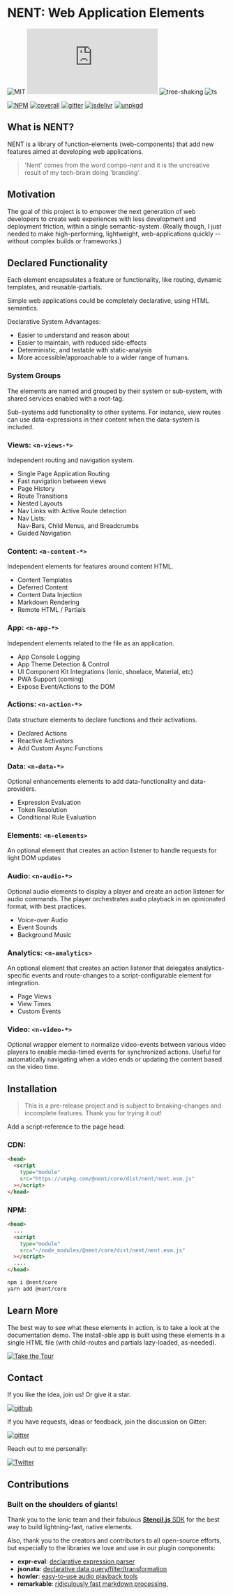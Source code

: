 # NENT: Web Application Elements

![MIT](https://badgen.net/github/license/nent/nent?icon=github)
![size](https://badgen.net/badgesize/normal/file-url/unpkg.com/@nent/core/dist/nent/nent.esm.js?icon=sourcegraph&color=blue)
![tree-shaking](https://badgen.net/badge/tree-shaking/enabled?icon=packagephobia)
![ts](https://badgen.net/badge/icon/typescript?icon=typescript&label)

[![NPM](https://badgen.net/npm/v/@nent/core?icon&color=blue)](https://www.npmjs.com/package/@nent/core)
[![coverall](https://badgen.net/coveralls/c/github/nent/nent?icon=codecov&color=blue)](https://coveralls.io/github/nent/nent)
[![gitter](https://badgen.net/badge/chat/on%20gitter?icon=gitter)](https://gitter.im/nent/nent)
[![jsdelivr](https://badgen.net/badge/jsdelivr/CDN?icon=jsdelivr&color=blue)](https://cdn.jsdelivr.net/npm/@nent/core/+esm)
[![unpkgd](https://badgen.net/badge/unpkg/CDN)](https://unpkg.com/browse/@nent/core)

## What is NENT?

NENT is a library of function-elements (web-components) that add new features aimed at developing web applications.

> 'Nent' comes from the word compo-*nent* and it is the uncreative result of my tech-brain doing 'branding'.  

## Motivation

The goal of this project is to empower the next generation of web developers to create web experiences with less development and deployment friction, within a single semantic-system. (Really though, I just needed to make high-performing, lightweight, web-applications quickly -- without complex builds or frameworks.)

## Declared Functionality

Each element encapsulates a feature or functionality, like routing, dynamic templates, and reusable-partials.

Simple web applications could be completely declarative, using HTML semantics. 

Declarative System Advantages:

* Easier to understand and reason about
* Easier to maintain, with reduced side-effects
* Deterministic, and testable with static-analysis 
* More accessible/approachable to a wider range of humans. 

### System Groups

The elements are named and grouped by their system or sub-system, with shared services enabled with a root-tag. 

Sub-systems add functionality to other systems. For instance, view routes can use data-expressions in their content when the data-system is included.

### Views: `<n-views-*>`
Independent routing and navigation system.

- Single Page Application Routing
- Fast navigation between views
- Page History
- Route Transitions
- Nested Layouts
- Nav Links with Active Route detection
- Nav Lists: \
  Nav-Bars, Child Menus, and Breadcrumbs
- Guided Navigation
  
### Content: `<n-content-*>`
Independent elements for features around content HTML.
- Content Templates
- Deferred Content
- Content Data Injection
- Markdown Rendering
- Remote HTML / Partials

### App: `<n-app-*>`
Independent elements related to the file as an application.
- App Console Logging
- App Theme Detection & Control
- UI Component Kit Integrations (Ionic, shoelace, Material, etc)
- PWA Support (coming)
- Expose Event/Actions to the DOM

### Actions: `<n-action-*>`
Data structure elements to declare functions and their activations. 
- Declared Actions
- Reactive Activators
- Add Custom Async Functions

### Data: `<n-data-*>`
Optional enhancements elements to add data-functionality and data-providers.
- Expression Evaluation
- Token Resolution
- Conditional Rule Evaluation

### Elements: `<n-elements>`
An optional element that creates an action listener to handle requests for light DOM updates

### Audio: `<n-audio-*>`
Optional audio elements to display a player and create an action listener for audio commands. The player orchestrates audio playback in an opinionated format, with best practices. 
- Voice-over Audio
- Event Sounds
- Background Music

### Analytics: `<n-analytics>`
An optional element that creates an action listener that delegates analytics-specific events and route-changes to a script-configurable element for integration.
- Page Views
- View Times 
- Custom Events

### Video: `<n-video-*>`
Optional wrapper element to normalize video-events between various video players to enable media-timed events for synchronized actions. Useful for automatically navigating when a video ends or updating the content based on the video time.

## Installation

> This is a pre-release project and is subject to breaking-changes and incomplete features. Thank you for trying it out!

Add a script-reference to the page head:

### CDN:
```html
<head>
  <script
    type="module"
    src="https://unpkg.com/@nent/core/dist/nent/nent.esm.js"
  ></script>
</head>
```

### NPM:

```html
<head>
  ...
  <script
    type="module"
    src="~/node_modules/@nent/core/dist/nent/nent.esm.js"
  ></script>
  ....
</head>
```

```bash
npm i @nent/core
yarn add @nent/core
```
## Learn More

The best way to see what these elements in action, is to take a look at the documentation demo. The install-able app is built using these elements in a single HTML file (with child-routes and partials lazy-loaded, as-needed).

[![Take the Tour](https://badgen.net/badge/@nent/core:%20demo?color=blue)](https://nent.dev)

## Contact

If you like the idea, join us! Or give it a star.

[![github](https://badgen.net/badge/github/★?icon=github&color=blue)](https://github.com/nent/nent)

If you have requests, ideas or feedback, join the discussion on Gitter:

[![gitter](https://badgen.net/badge/chat/with%20me%20on%20gitter?icon=gitter)](https://gitter.im/nent/nent)

Reach out to me personally:

[![Twitter](https://badgen.net/badge/tweet/me?icon=twitter&color=blue)](https://twitter.com/logrythmik)

## Contributions

### Built on the shoulders of giants!

Thank you to the Ionic team and their fabulous [**Stencil.js** SDK](https://stenciljs.com) for the best way to build lightning-fast, native elements.

Also, thank you to the creators and contributors to all open-source efforts, but especially to the libraries we love and use in our plugin components:

- **expr-eval**: [declarative expression parser](https://github.com/silentmatt/expr-eval) 
- **jsonata**: [declarative data query/filter/transformation](https://jsonata.org/) 
- **howler**: [easy-to-use audio playback tools](https://github.com/goldfire/howler.js) 
- **remarkable**: [ridiculously fast markdown processing.](https://jonschlinkert.github.io/remarkable/demo/) 
